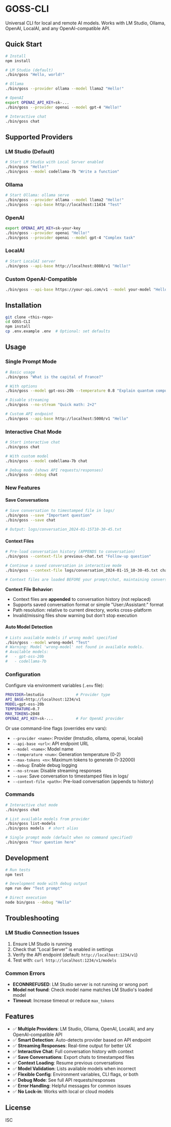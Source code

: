 # GOSS-CLI

Universal CLI for local and remote AI models. Works with LM Studio, Ollama, OpenAI, LocalAI, and any OpenAI-compatible API.

## Quick Start

```bash
# Install
npm install

# LM Studio (default)
./bin/goss "Hello, world!"

# Ollama
./bin/goss --provider ollama --model llama2 "Hello!"

# OpenAI
export OPENAI_API_KEY=sk-...
./bin/goss --provider openai --model gpt-4 "Hello!"

# Interactive chat
./bin/goss chat
```

## Supported Providers

### LM Studio (Default)
```bash
# Start LM Studio with Local Server enabled
./bin/goss "Hello!"
./bin/goss --model codellama-7b "Write a function"
```

### Ollama
```bash
# Start Ollama: ollama serve
./bin/goss --provider ollama --model llama2 "Hello!"
./bin/goss --api-base http://localhost:11434 "Test"
```

### OpenAI
```bash
export OPENAI_API_KEY=sk-your-key
./bin/goss --provider openai "Hello!"
./bin/goss --provider openai --model gpt-4 "Complex task"
```

### LocalAI
```bash
# Start LocalAI server
./bin/goss --api-base http://localhost:8080/v1 "Hello!"
```

### Custom OpenAI-Compatible
```bash
./bin/goss --api-base https://your-api.com/v1 --model your-model "Hello!"
```

## Installation

```bash
git clone <this-repo>
cd GOSS-CLI
npm install
cp .env.example .env  # Optional: set defaults
```

## Usage

### Single Prompt Mode
```bash
# Basic usage
./bin/goss "What is the capital of France?"

# With options
./bin/goss --model gpt-oss-20b --temperature 0.8 "Explain quantum computing"

# Disable streaming
./bin/goss --no-stream "Quick math: 2+2"

# Custom API endpoint
./bin/goss --api-base http://localhost:5000/v1 "Hello"
```

### Interactive Chat Mode
```bash
# Start interactive chat
./bin/goss chat

# With custom model
./bin/goss --model codellama-7b chat

# Debug mode (shows API requests/responses)
./bin/goss --debug chat
```

### New Features

#### Save Conversations
```bash
# Save conversation to timestamped file in logs/
./bin/goss --save "Important question"
./bin/goss --save chat

# Output: logs/conversation_2024-01-15T10-30-45.txt
```

#### Context Files
```bash
# Pre-load conversation history (APPENDS to conversation)
./bin/goss --context-file previous-chat.txt "Follow-up question"

# Continue a saved conversation in interactive mode
./bin/goss --context-file logs/conversation_2024-01-15_10-30-45.txt chat

# Context files are loaded BEFORE your prompt/chat, maintaining conversation flow
```

**Context File Behavior:**
- Context files are **appended** to conversation history (not replaced)
- Supports saved conversation format or simple "User:/Assistant:" format
- Path resolution: relative to current directory, works cross-platform
- Invalid/missing files show warning but don't stop execution

#### Auto Model Detection
```bash
# Lists available models if wrong model specified
./bin/goss --model wrong-model "Test"
# Warning: Model 'wrong-model' not found in available models.
# Available models:
#   - gpt-oss-20b
#   - codellama-7b
```

### Configuration

Configure via environment variables (`.env` file):
```bash
PROVIDER=lmstudio              # Provider type
API_BASE=http://localhost:1234/v1
MODEL=gpt-oss-20b
TEMPERATURE=0.7
MAX_TOKENS=2048
OPENAI_API_KEY=sk-...          # For OpenAI provider
```

Or use command-line flags (overrides env vars):
- `--provider <name>`: Provider (lmstudio, ollama, openai, localai)
- `--api-base <url>`: API endpoint URL
- `--model <name>`: Model name
- `--temperature <num>`: Generation temperature (0-2)
- `--max-tokens <n>`: Maximum tokens to generate (1-32000)
- `--debug`: Enable debug logging
- `--no-stream`: Disable streaming responses
- `--save`: Save conversation to timestamped files in logs/
- `--context-file <path>`: Pre-load conversation (appends to history)

### Commands

```bash
# Interactive chat mode
./bin/goss chat

# List available models from provider
./bin/goss list-models
./bin/goss models  # short alias

# Single prompt mode (default when no command specified)
./bin/goss "Your question here"
```

## Development

```bash
# Run tests
npm test

# Development mode with debug output
npm run dev "Test prompt"

# Direct execution
node bin/goss --debug "Hello"
```

## Troubleshooting

### LM Studio Connection Issues
1. Ensure LM Studio is running
2. Check that "Local Server" is enabled in settings
3. Verify the API endpoint (default: `http://localhost:1234/v1`)
4. Test with: `curl http://localhost:1234/v1/models`

### Common Errors
- **ECONNREFUSED**: LM Studio server is not running or wrong port
- **Model not found**: Check model name matches LM Studio's loaded model
- **Timeout**: Increase timeout or reduce `max_tokens`

## Features

- ✅ **Multiple Providers**: LM Studio, Ollama, OpenAI, LocalAI, and any OpenAI-compatible API
- ✅ **Smart Detection**: Auto-detects provider based on API endpoint
- ✅ **Streaming Responses**: Real-time output for better UX
- ✅ **Interactive Chat**: Full conversation history with context
- ✅ **Save Conversations**: Export chats to timestamped files
- ✅ **Context Loading**: Resume previous conversations
- ✅ **Model Validation**: Lists available models when incorrect
- ✅ **Flexible Config**: Environment variables, CLI flags, or both
- ✅ **Debug Mode**: See full API requests/responses
- ✅ **Error Handling**: Helpful messages for common issues
- ✅ **No Lock-in**: Works with local or cloud models

## License

ISC